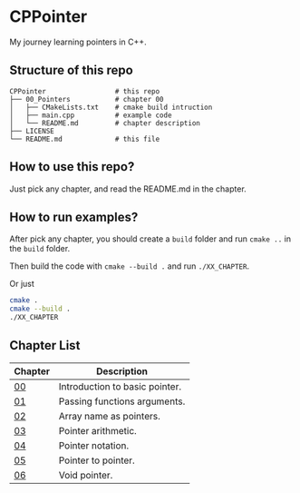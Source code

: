 # CPPointer

My journey learning pointers in C++.

## Structure of this repo

```
CPPointer                 # this repo
├── 00_Pointers           # chapter 00
│   ├── CMakeLists.txt    # cmake build intruction
│   ├── main.cpp          # example code
│   └── README.md         # chapter description
├── LICENSE
└── README.md             # this file
```

## How to use this repo?

Just pick any chapter, and read the README.md in the chapter.

## How to run examples?

After pick any chapter, you should create a `build` folder and run `cmake ..` in the `build` folder.

Then build the code with `cmake --build .` and run `./XX_CHAPTER`.

Or just

```bash
cmake .
cmake --build .
./XX_CHAPTER
```

## Chapter List

| Chapter                              | Description                    |
| ------------------------------------ | ------------------------------ |
| [00](00_Pointers/README.md)          | Introduction to basic pointer. |
| [01](01_PassingBy/README.md)         | Passing functions arguments.   |
| [02](02_PointerArray/README.md)      | Array name as pointers.        |
| [03](03_PointerArithmetic/README.md) | Pointer arithmetic.            |
| [04](04_PointerNotation/README.md)   | Pointer notation.              |
| [05](05_PointerToPointer/README.md)  | Pointer to pointer.            |
| [06](06_VoidPointer/README.md)       | Void pointer.                  |
